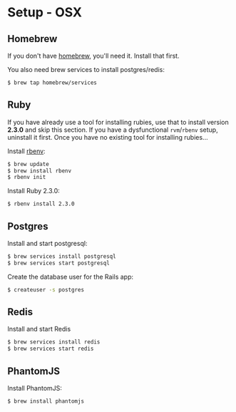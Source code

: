 # Setup - OSX

## Homebrew

If you don't have [homebrew](https://brew.sh/), you'll need it. Install that first.

You also need brew services to install postgres/redis:

```sh
$ brew tap homebrew/services
```

## Ruby

If you have already use a tool for installing rubies, use that to install version **2.3.0** and skip this section. If you have a dysfunctional `rvm`/`rbenv` setup, uninstall it first. Once you have no existing tool for installing rubies...

Install [rbenv](https://github.com/rbenv/rbenv):

```sh
$ brew update
$ brew install rbenv
$ rbenv init
```

Install Ruby 2.3.0:

```sh
$ rbenv install 2.3.0
```

## Postgres

Install and start postgresql:

```sh
$ brew services install postgresql
$ brew services start postgresql
```

Create the database user for the Rails app:

```sh
$ createuser -s postgres
```

## Redis

Install and start Redis

```sh
$ brew services install redis
$ brew services start redis
```

## PhantomJS

Install PhantomJS:

```sh
$ brew install phantomjs
```
